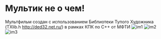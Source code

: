 # Мультик не о чем!
 Мультфильм создан с использованием Библиотеки Тупого Художника (TXlib.h http://ded32.net.ru/) в рамках КПК по C++ от МФТИ
![im1](https://user-images.githubusercontent.com/81910959/117361398-a7fa0180-aec2-11eb-9dcf-7e143560c547.jpg)
![im2](https://user-images.githubusercontent.com/81910959/117372583-6f622400-aed2-11eb-867e-1c3b392b96bb.jpg)
![im3](https://user-images.githubusercontent.com/81910959/117372669-8acd2f00-aed2-11eb-8700-47f002b40837.jpg)

